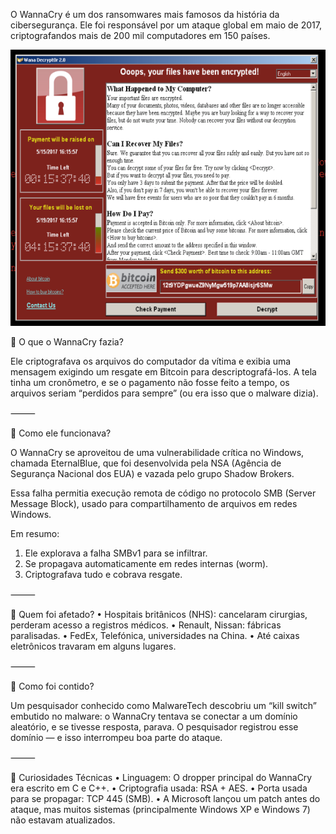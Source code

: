 O WannaCry é um dos ransomwares mais famosos da história da cibersegurança. Ele foi responsável por um ataque global em maio de 2017, criptografandos mais de 200 mil computadores em 150 países.

![descrição](/imgs/wannacry.png)


🧨 O que o WannaCry fazia?

Ele criptografava os arquivos do computador da vítima e exibia uma mensagem exigindo um resgate em Bitcoin para descriptografá-los. A tela tinha um cronômetro, e se o pagamento não fosse feito a tempo, os arquivos seriam “perdidos para sempre” (ou era isso que o malware dizia).

⸻

🧠 Como ele funcionava?

O WannaCry se aproveitou de uma vulnerabilidade crítica no Windows, chamada EternalBlue, que foi desenvolvida pela NSA (Agência de Segurança Nacional dos EUA) e vazada pelo grupo Shadow Brokers.

Essa falha permitia execução remota de código no protocolo SMB (Server Message Block), usado para compartilhamento de arquivos em redes Windows.

Em resumo:
 1. Ele explorava a falha SMBv1 para se infiltrar.
 2. Se propagava automaticamente em redes internas (worm).
 3. Criptografava tudo e cobrava resgate.

⸻

🏥 Quem foi afetado?
 • Hospitais britânicos (NHS): cancelaram cirurgias, perderam acesso a registros médicos.
 • Renault, Nissan: fábricas paralisadas.
 • FedEx, Telefónica, universidades na China.
 • Até caixas eletrônicos travaram em alguns lugares.

⸻

🔐 Como foi contido?

Um pesquisador conhecido como MalwareTech descobriu um “kill switch” embutido no malware: o WannaCry tentava se conectar a um domínio aleatório, e se tivesse resposta, parava. O pesquisador registrou esse domínio — e isso interrompeu boa parte do ataque.

⸻

🧬 Curiosidades Técnicas
 • Linguagem: O dropper principal do WannaCry era escrito em C e C++.
 • Criptografia usada: RSA + AES.
 • Porta usada para se propagar: TCP 445 (SMB).
 • A Microsoft lançou um patch antes do ataque, mas muitos sistemas (principalmente Windows XP e Windows 7) não estavam atualizados.
